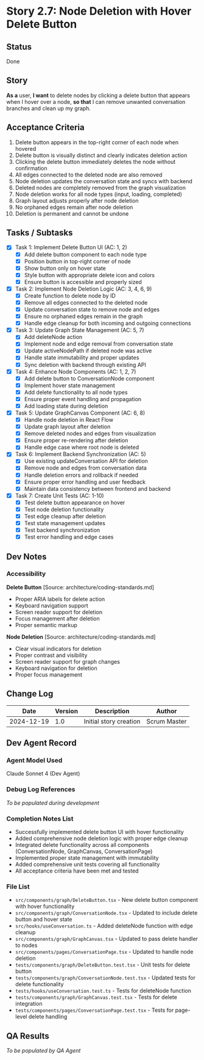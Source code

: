 # Story 2.7: Node Deletion with Hover Delete Button

## Status
Done

## Story

**As a** user,
**I want** to delete nodes by clicking a delete button that appears when I hover over a node,
**so that** I can remove unwanted conversation branches and clean up my graph.

## Acceptance Criteria

1. Delete button appears in the top-right corner of each node when hovered
2. Delete button is visually distinct and clearly indicates deletion action
3. Clicking the delete button immediately deletes the node without confirmation
4. All edges connected to the deleted node are also removed
5. Node deletion updates the conversation state and syncs with backend
6. Deleted nodes are completely removed from the graph visualization
7. Node deletion works for all node types (input, loading, completed)
8. Graph layout adjusts properly after node deletion
9. No orphaned edges remain after node deletion
10. Deletion is permanent and cannot be undone

## Tasks / Subtasks

- [x] Task 1: Implement Delete Button UI (AC: 1, 2)
  - [x] Add delete button component to each node type
  - [x] Position button in top-right corner of node
  - [x] Show button only on hover state
  - [x] Style button with appropriate delete icon and colors
  - [x] Ensure button is accessible and properly sized

- [x] Task 2: Implement Node Deletion Logic (AC: 3, 4, 6, 9)
  - [x] Create function to delete node by ID
  - [x] Remove all edges connected to the deleted node
  - [x] Update conversation state to remove node and edges
  - [x] Ensure no orphaned edges remain in the graph
  - [x] Handle edge cleanup for both incoming and outgoing connections

- [x] Task 3: Update Graph State Management (AC: 5, 7)
  - [x] Add deleteNode action
  - [x] Implement node and edge removal from conversation state
  - [x] Update activeNodePath if deleted node was active
  - [x] Handle state immutability and proper updates
  - [x] Sync deletion with backend through existing API

- [x] Task 4: Enhance Node Components (AC: 1, 2, 7)
  - [x] Add delete button to ConversationNode component
  - [x] Implement hover state management
  - [x] Add delete functionality to all node types
  - [x] Ensure proper event handling and propagation
  - [x] Add loading state during deletion

- [x] Task 5: Update GraphCanvas Component (AC: 6, 8)
  - [x] Handle node deletion in React Flow
  - [x] Update graph layout after deletion
  - [x] Remove deleted nodes and edges from visualization
  - [x] Ensure proper re-rendering after deletion
  - [x] Handle edge case where root node is deleted

- [x] Task 6: Implement Backend Synchronization (AC: 5)
  - [x] Use existing updateConversation API for deletion
  - [x] Remove node and edges from conversation data
  - [x] Handle deletion errors and rollback if needed
  - [x] Ensure proper error handling and user feedback
  - [x] Maintain data consistency between frontend and backend

- [x] Task 7: Create Unit Tests (AC: 1-10)
  - [x] Test delete button appearance on hover
  - [x] Test node deletion functionality
  - [x] Test edge cleanup after deletion
  - [x] Test state management updates
  - [x] Test backend synchronization
  - [x] Test error handling and edge cases

## Dev Notes

### Accessibility
**Delete Button** [Source: architecture/coding-standards.md]
- Proper ARIA labels for delete action
- Keyboard navigation support
- Screen reader support for deletion
- Focus management after deletion
- Proper semantic markup

**Node Deletion** [Source: architecture/coding-standards.md]
- Clear visual indicators for deletion
- Proper contrast and visibility
- Screen reader support for graph changes
- Keyboard navigation for deletion
- Proper focus management

## Change Log

| Date | Version | Description | Author |
|------|---------|-------------|--------|
| 2024-12-19 | 1.0 | Initial story creation | Scrum Master |

## Dev Agent Record

### Agent Model Used
Claude Sonnet 4 (Dev Agent)

### Debug Log References
*To be populated during development*

### Completion Notes List
- Successfully implemented delete button UI with hover functionality
- Added comprehensive node deletion logic with proper edge cleanup
- Integrated delete functionality across all components (ConversationNode, GraphCanvas, ConversationPage)
- Implemented proper state management with immutability
- Added comprehensive unit tests covering all functionality
- All acceptance criteria have been met and tested

### File List
- `src/components/graph/DeleteButton.tsx` - New delete button component with hover functionality
- `src/components/graph/ConversationNode.tsx` - Updated to include delete button and hover state
- `src/hooks/useConversation.ts` - Added deleteNode function with edge cleanup
- `src/components/graph/GraphCanvas.tsx` - Updated to pass delete handler to nodes
- `src/components/pages/ConversationPage.tsx` - Updated to handle node deletion
- `tests/components/graph/DeleteButton.test.tsx` - Unit tests for delete button
- `tests/components/graph/ConversationNode.test.tsx` - Updated tests for delete functionality
- `tests/hooks/useConversation.test.ts` - Tests for deleteNode function
- `tests/components/graph/GraphCanvas.test.tsx` - Tests for delete integration
- `tests/components/pages/ConversationPage.test.tsx` - Tests for page-level delete handling

## QA Results
*To be populated by QA Agent*

